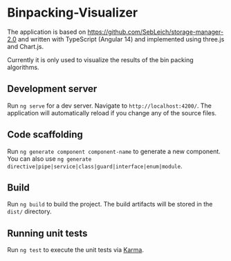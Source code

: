 # Binpacking-Visualizer

The application is based on https://github.com/SebLeich/storage-manager-2.0 and written with TypeScript (Angular 14) and implemented using three.js and Chart.js.

Currently it is only used to visualize the results of the bin packing algorithms.

## Development server

Run `ng serve` for a dev server. Navigate to `http://localhost:4200/`. The application will automatically reload if you change any of the source files.

## Code scaffolding

Run `ng generate component component-name` to generate a new component. You can also use `ng generate directive|pipe|service|class|guard|interface|enum|module`.

## Build

Run `ng build` to build the project. The build artifacts will be stored in the `dist/` directory.

## Running unit tests

Run `ng test` to execute the unit tests via [Karma](https://karma-runner.github.io).

